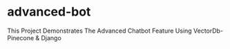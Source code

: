 # advanced-bot
This Project Demonstrates The Advanced Chatbot Feature Using VectorDb-Pinecone &amp; Django
